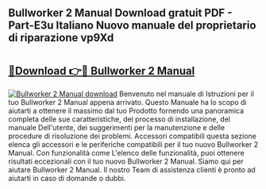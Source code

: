 ## Bullworker 2 Manual Download gratuit PDF - Part-E3u Italiano Nuovo manuale del proprietario di riparazione vp9Xd

# <h2><a href="http://dfe88u.blite.top/?on=Bullworker+2+Manual">🔗Download 👉🔴 Bullworker 2 Manual</a></h2>

[![Bullworker 2 Manual download](https://i.imgur.com/lujVjoI.png)](http://dfe88u.blite.top/?on=Bullworker+2+Manual)
Benvenuto nel manuale di Istruzioni per il tuo Bullworker 2 Manual appena arrivato. Questo Manuale ha lo scopo di aiutarti a ottenere il massimo dal tuo Prodotto fornendo una panoramica completa delle sue caratteristiche, del processo di installazione, del manuale Dell'utente, dei suggerimenti per la manutenzione e delle procedure di risoluzione dei problemi. Accessori compatibili questa sezione elenca gli accessori e le periferiche compatibili per il tuo nuovo Bullworker 2 Manual. Con funzionalità come L'elenco delle funzionalità, puoi ottenere risultati eccezionali con il tuo nuovo Bullworker 2 Manual. Siamo qui per aiutare Bullworker 2 Manual. Il nostro Team di assistenza clienti è pronto ad aiutarti in caso di domande o dubbi.
